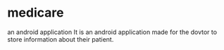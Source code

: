 # medicare
an android application
 It is an android application made for the dovtor to store information about their patient.
